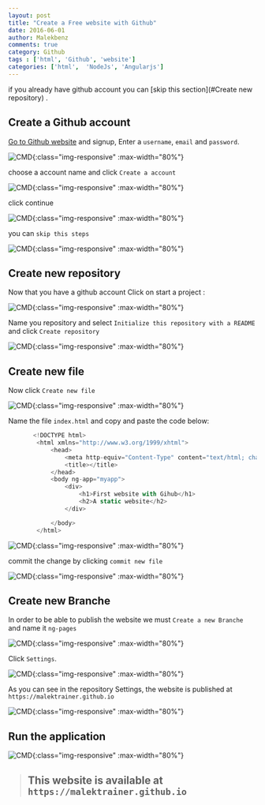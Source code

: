 ```yaml
---
layout: post
title: "Create a Free website with Github" 
date: 2016-06-01
author: Malekbenz
comments: true
category: Github
tags : ['html', 'Github', 'website']
categories: ['html',  'NodeJs', 'Angularjs']
---
```



if you already have github account you can  [skip this section](#Create new repository) . 

## Create a Github account


[Go to Github website](https://github.com/) and signup, Enter a `username`, `email` and `password`.

![CMD](/images/github/01.png){:class="img-responsive" :max-width="80%"}

choose a account name and click `Create a account` 

![CMD](/images/github/02.png){:class="img-responsive" :max-width="80%"}

click continue 

![CMD](/images/github/03.png){:class="img-responsive" :max-width="80%"}

you can `skip this steps`

![CMD](/images/github/04.png){:class="img-responsive" :max-width="80%"}


## Create new repository

Now that you have a github account Click on start a project :

![CMD](/images/github/05.png){:class="img-responsive" :max-width="80%"}

Name you repository and select `Initialize this repository with a README` and click `Create repository`

![CMD](/images/github/06.png){:class="img-responsive" :max-width="80%"}

## Create new file 

Now click `Create new file`

![CMD](/images/github/07.png){:class="img-responsive" :max-width="80%"}

Name the file `index.html` and copy and paste the code below: 

``` Javascript
       <!DOCTYPE html>
        <html xmlns="http://www.w3.org/1999/xhtml">
            <head>
                <meta http-equiv="Content-Type" content="text/html; charset=utf-8" />
                <title></title>
            </head>
            <body ng-app="myapp">
                <div>
                    <h1>First website with Gihub</h1>
                    <h2>A static website</h2>
                </div>

            </body>
        </html>
```

![CMD](/images/github/08.png){:class="img-responsive" :max-width="80%"}

commit the change by clicking `commit new file`

![CMD](/images/github/09.png){:class="img-responsive" :max-width="80%"}

## Create new Branche

In order to be able to publish the website we must `Create a new Branche` and name it `ng-pages`

![CMD](/images/github/10.png){:class="img-responsive" :max-width="80%"}

Click `Settings`.

![CMD](/images/github/11.png){:class="img-responsive" :max-width="80%"}

As you can see in the  repository Settings, the website is published at `https://malektrainer.github.io`

![CMD](/images/github/12.png){:class="img-responsive" :max-width="80%"}


## Run the application 
    

![CMD](/images/github/13.png){:class="img-responsive" :max-width="80%"}



>
> ## This website is available at `https://malektrainer.github.io`
>